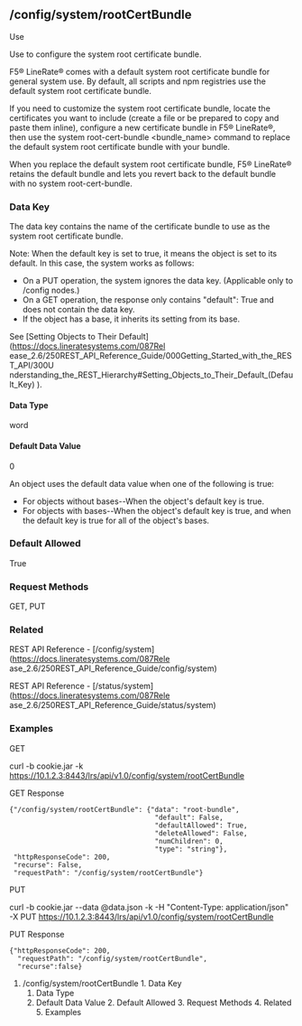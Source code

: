## /config/system/rootCertBundle

Use

Use to configure the system root certificate bundle.

F5® LineRate® comes with a default system root certificate bundle for general
system use. By default, all scripts and npm registries use the default system
root certificate bundle.

If you need to customize the system root certificate bundle, locate the
certificates you want to include (create a file or be prepared to copy and
paste them inline), configure a new certificate bundle in F5® LineRate®, then
use the system root-cert-bundle <bundle_name> command to replace the default
system root certificate bundle with your bundle.

When you replace the default system root certificate bundle, F5® LineRate®
retains the default bundle and lets you revert back to the default bundle with
no system root-cert-bundle.

### Data Key

The data key contains the name of the certificate bundle to use as the system
root certificate bundle.

Note: When the default key is set to true, it means the object is set to its
default. In this case, the system works as follows:

  * On a PUT operation, the system ignores the data key. (Applicable only to /config nodes.)
  * On a GET operation, the response only contains "default": True and does not contain the data key.
  * If the object has a base, it inherits its setting from its base.

See [Setting Objects to Their Default](https://docs.lineratesystems.com/087Rel
ease_2.6/250REST_API_Reference_Guide/000Getting_Started_with_the_REST_API/300U
nderstanding_the_REST_Hierarchy#Setting_Objects_to_Their_Default_(Default_Key)
).

#### Data Type

word

#### Default Data Value

0

An object uses the default data value when one of the following is true:

  * For objects without bases--When the object's default key is true.
  * For objects with bases--When the object's default key is true, and when the default key is true for all of the object's bases.

### Default Allowed

True

### Request Methods

GET, PUT

### Related

REST API Reference - [/config/system](https://docs.lineratesystems.com/087Rele
ase_2.6/250REST_API_Reference_Guide/config/system)

REST API Reference - [/status/system](https://docs.lineratesystems.com/087Rele
ase_2.6/250REST_API_Reference_Guide/status/system)

### Examples

GET

curl -b cookie.jar -k
https://10.1.2.3:8443/lrs/api/v1.0/config/system/rootCertBundle

GET Response

    
    
    {"/config/system/rootCertBundle": {"data": "root-bundle",
                                        "default": False,
                                        "defaultAllowed": True,
                                        "deleteAllowed": False,
                                        "numChildren": 0,
                                        "type": "string"},
     "httpResponseCode": 200,
     "recurse": False,
     "requestPath": "/config/system/rootCertBundle"}
    

PUT

curl -b cookie.jar --data @data.json -k -H "Content-Type: application/json" -X
PUT https://10.1.2.3:8443/lrs/api/v1.0/config/system/rootCertBundle

PUT Response

    
    
    {"httpResponseCode": 200,
      "requestPath": "/config/system/rootCertBundle",
      "recurse":false}

  1. /config/system/rootCertBundle
    1. Data Key
      1. Data Type
      2. Default Data Value
    2. Default Allowed
    3. Request Methods
    4. Related
    5. Examples

